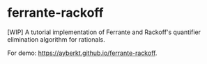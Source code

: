 # ferrante-rackoff
[WIP] A tutorial implementation of Ferrante and Rackoff's quantifier elimination algorithm for rationals.

For demo: https://ayberkt.github.io/ferrante-rackoff.
